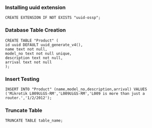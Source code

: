 ### Installing uuid extension
```
CREATE EXTENSION IF NOT EXISTS "uuid-ossp";
```
### Database Table Creation
```
CREATE TABLE "Product" (
id uuid DEFAULT uuid_generate_v4(),
name text not null,
model_no text not null unique,
description text not null,
arrival text not null
);
```

### Insert Testing
```
INSERT INTO "Product" (name,model_no,description,arrival) VALUES ('Mikrotik L009UiGS-RM','L009UiGS-RM','L009 is more than just a router.','1/2/2012');
```

### Truncate Table
```
TRUNCATE TABLE table_name;
```